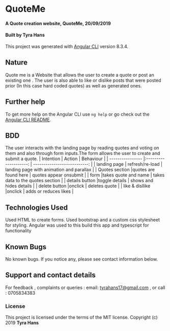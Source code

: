 # QuoteMe
#### A Quote creation website, QuoteMe, 20/09/2019

#### Built by **Tyra Hans**
This project was generated with [Angular CLI](https://github.com/angular/angular-cli) version 8.3.4.
## Nature
Quote me is a Website that allows the user to create a quote or post an existing one . The user is also able to like or dislike posts that were posted prior (In this case hard coded quotes) as well as generated ones.


## Further help

To get more help on the Angular CLI use `ng help` or go check out the [Angular CLI README](https://github.com/angular/angular-cli/blob/master/README.md).

## BDD
The user interacts with the landing page by reading quotes and voting on them and also through form inputs.The form allows the user to create and submit a quote.
| Intention        | Action                 | Behaviour                                  |
| ---------------- |:--------------------:  | ---------------------------:               |
| landing page     | refresh/re-load        | landing page with animation and parallax   |
| Quotes section   |quotes are found here   | quotes appear onsubmit                     |
| form             |takes quote and name    | takes data to the quotes section           |
| details button   |toggle details          | shows and hides details                    |
| delete button    |onclick                 | deletes quote                              |
| like & disllike  |onclick                 | adds or reduces likes                      |
## Technologies Used
Used HTML to create forms. Used bootstrap and a custom css stylesheet for styling. Angular was used to this build this app and typescript for functionality
## Known Bugs
No known bugs. If you notice any, please see contact information below.

## Support and contact details
For feedback , complaints or queries :
 email: tyrahans17@gmail.com , or call : 0705834383
 
### License
This project is licensed under the terms of the MIT license.
Copyright (c) 2019 **Tyra Hans**
